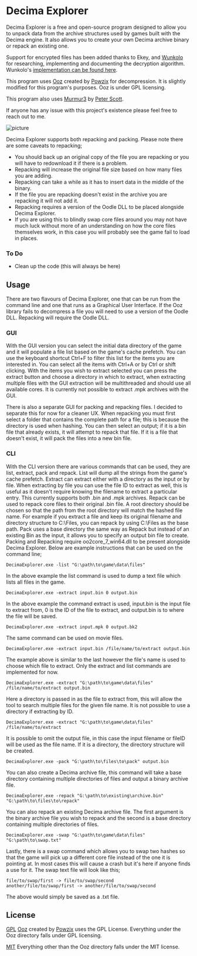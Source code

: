 
# Decima Explorer


Decima Explorer is a free and open-source program designed to allow you to unpack data from the archive structures used by games built with the Decima engine. It also allows you to create your own Decima archive binary or repack an existing one.

Support for encrypted files has been added thanks to Ekey, and [Wunkolo](https://github.com/Wunkolo) for researching, implementing and documenting the decryption algorithm. Wunkolo's [implementation can be found here](https://github.com/Wunkolo/DecimaTools).

This program uses [Ooz](https://github.com/powzix/ooz) created by [Powzix](https://github.com/powzix) for decompression. It is slightly modified for this program's purposes. Ooz is under GPL licensing.

This program also uses [Murmur3](https://github.com/PeterScott/murmur3) by [Peter Scott](https://github.com/PeterScott).

If anyone has any issue with this project's existence please feel free to reach out to me.

![picture](https://github.com/Jayveer/Decima-Explorer/blob/master/gui.png?raw=true)

Decima Explorer supports both repacking and packing. Please note there are some caveats to repacking;
- You should back up an original copy of the file you are repacking or you will have to redownload it if there is a problem.
- Repacking will increase the original file size based on how many files you are adding.
- Repacking can take a while as it has to insert data in the middle of the binary. 
- If the file you are repacking doesn't exist in the archive you are repacking it will not add it.
- Repacking requires a version of the Oodle DLL to be placed alongside Decima Explorer.
- If you are using this to blindly swap core files around you may not have much luck without more of an understanding on how the core files themselves work, in this case you will probably see the game fail to load in places.

### To Do
 - Clean up the code (this will always be here)

##  Usage

There are two flavours of Decima Explorer, one that can be run from the command line and one that runs as a Graphical User Interface. If the Ooz library fails to decompress a file you will need to use a version of the Oodle DLL. Repacking will require the Oodle DLL.

### GUI

With the GUI version you can select the initial data directory of the game and it will populate a file list based on the game's cache prefetch. You can use the keyboard shortcut Ctrl+F to filter this list for the items you are interested in. You can select all the items with Ctrl+A or by Ctrl or shift clicking. With the items you wish to extract selected you can press the extract button and choose a directory in which to extract, when extracting multiple files with the GUI extraction will be multithreaded and should use all available cores. It is currently not possible to extract .mpk archives with the GUI.

There is also a separate GUI for packing and repacking files. I decided to separate this for now for a cleaner UX. When repacking you must first select a folder that contains the complete path for a file; this is because the directory is used when hashing. You can then select an output; if it is a bin file that already exists, it will attempt to repack that file. If it is a file that doesn't exist, it will pack the files into a new bin file.

### CLI

With the CLI version there are various commands that can be used, they are list, extract, pack and repack. List will dump all the strings from the game's cache prefetch. Extract can extract either with a directory as the input or by file. When extracting by file you can use the file ID to extract as well, this is useful as it doesn't require knowing the filename to extract a particular entry. This currently supports both .bin and .mpk archives. Repack can be used to repack core files to their original .bin file. A root directory should be chosen so that the path from the root directory will match the hashed file name. For example if you extract a file and keep its original filename and directory structure to C:\Files, you can repack by using C:\Files as the base path. Pack uses a base directory the same way as Repack but instead of an existing Bin as the input, it allows you to specify an output bin file to create. Packing and Repacking require oo2core_7_win64.dll to be present alongside Decima Explorer. Below are example instructions that can be used on the command line;

```
DecimaExplorer.exe -list "G:\path\to\game\data\files"
```
In the above example the list command is used to dump a text file which lists all files in the game.

```
DecimaExplorer.exe -extract input.bin 0 output.bin
```
In the above example the command extract is used, input.bin is the input file to extract from, 0 is the ID of the file to extract, and output.bin is to where the file will be saved.

```
DecimaExplorer.exe -extract input.mpk 0 output.bk2
```
The same command can be used on movie files.

```
DecimaExplorer.exe -extract input.bin /file/name/to/extract output.bin
```
The example above is similar to the last however the file's name is used to choose which file to extract. Only the extract and list commands are implemented for now.

```
DecimaExplorer.exe -extract "G:\path\to\game\data\files" /file/name/to/extract output.bin
```
Here a directory is passed in as the file to extract from, this will allow the tool to search multiple files for the given file name. It is not possible to use a directory if extracting by ID.

```
DecimaExplorer.exe -extract "G:\path\to\game\data\files" /file/name/to/extract
```
It is possible to omit the output file, in this case the input filename or fileID will be used as the file name. If it is a directory, the directory structure will be created.

```
DecimaExplorer.exe -pack "G:\path\to\files\to\pack" output.bin
```
You can also create a Decima archive file, this command will take a base directory containing multiple directories of files and output a binary archive file.

```
DecimaExplorer.exe -repack "G:\path\to\existing\archive.bin" "G:\path\to\files\to\repack"
```
You can also repack an existing Decima archive file. The first argument is the binary archive file you wish to repack and the second is a base directory containing multiple directories of files.

```
DecimaExplorer.exe -swap "G:\path\to\game\data\files" "G:\path\to\swap.txt"
```
Lastly, there is a swap command which allows you to swap two hashes so that the game will pick up a different core file instead of the one it is pointing at. In most cases this will cause a crash but it's here if anyone finds a use for it. The swap text file will look like this;
```
file/to/swap/first -> file/to/swap/second
another/file/to/swap/first -> another/file/to/swap/second
```
The above would simply be saved as a .txt file.

## License
[GPL](ooz/LICENSE.md)
[Ooz](https://github.com/powzix/ooz) created by [Powzix](https://github.com/powzix) uses the GPL License. Everything under the Ooz directory falls under GPL licensing.

[MIT](LICENSE.md)
Everything other than the Ooz directory falls under the MIT license.
